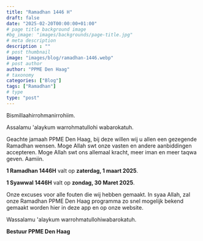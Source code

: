 ```yaml
---
title: "Ramadhan 1446 H"
draft: false
date: "2025-02-20T00:00:00+01:00"
# page title background image
#bg_image: "images/backgrounds/page-title.jpg"
# meta description
description : ""
# post thumbnail
image: "images/blog/ramadhan-1446.webp"
# post author
author: "PPME Den Haag"
# taxonomy
categories: ["Blog"]
tags: ["Ramadhan"]
# type
type: "post"
---
```


Bismillaahirrohmanirrohiim. 

Assalamu 'alaykum warrohmatullohi wabarokatuh. 

Geachte jamaah PPME Den Haag, bij deze willen wij u allen een gezegende Ramadhan wensen. Moge Allah swt onze vasten en andere aanbiddingen accepteren. Moge Allah swt ons allemaal kracht, meer iman en meer taqwa geven. Aamiin. 

**1 Ramadhan 1446H** valt op **zaterdag, 1 maart 2025**.

**1 Syawwal 1446H** valt op **zondag, 30 Maret 2025**.

Onze excuses voor alle fouten die wij hebben gemaakt. In syaa Allah, zal onze Ramadhan PPME Den Haag programma zo snel mogelijk bekend gemaakt worden hier in deze app en op onze website. 




Wassalamu 'alaykum warrohmatullohiwabarokatuh. 

**Bestuur PPME Den Haag**
